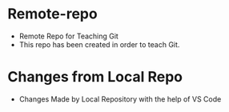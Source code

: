 # Remote-repo

- Remote Repo for Teaching Git <br>
- This repo has been created in order to teach Git.

# Changes from Local Repo

- Changes Made by Local Repository with the help of VS Code
